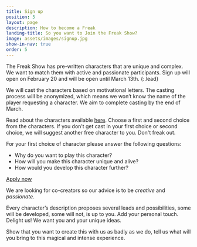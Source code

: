 ```yaml
---
title: Sign up
position: 5
layout: page
description: How to become a Freak
landing-title: So you want to Join the Freak Show?
image: assets/images/signup.jpg
show-in-nav: true
order: 5
---
```


The Freak Show has pre-written characters that are unique and complex. We want to match them with active and passionate participants. Sign up will open on February 20 and will be open until March 13th.
{:.lead}

<div class="row">

<div class="6u 12u$(small)" markdown="1">

We will cast the characters based on motivational letters. The casting process will be anonymized, which means we won’t know the name of the player requesting a character. We aim to complete casting by the end of March.

Read about the characters available <a href="/characters.html">here</a>. Choose a first and second choice from the characters. If you don’t get cast in your first choice or second choice, we will suggest another free character to you. Don't freak out.

For your first choice of character please answer the following questions:

- Why do you want to play this character?
- How will you make this character unique and alive?
- How would you develop this character further?

<a href="https://goo.gl/forms/mObwTqPF1eoIPVs92" target="_blank" class="button primary next">Apply now</a>


</div>
<div class="6u 12u$(small)">
<div class="box"  markdown="1">

We are looking for co-creators so our advice is to be _creative_ and _passionate_.

Every character’s description proposes several leads and possibilities, some will be developed, some will not, is up to you.
Add your personal touch. Delight us! We want you and your unique ideas.

Show that you want to create this with us as badly as we do, tell us what will you bring to this magical and intense experience.

</div>
</div>
</div>
